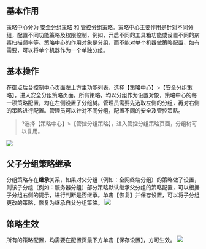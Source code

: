
## 基本作用
策略中心分为 [安全分组策略](https://cloud.tencent.com/document/product/1009/40169) 和 [管控分组策略](https://cloud.tencent.com/document/product/1009/40173)。策略中心主要作用是针对不同分组，配置不同功能策略及权限控制，例如，开启不同的工具箱功能或设置不同的病毒扫描频率等。策略中心的作用对象是分组，而不能对单个机器做策略配置，如有需要，可以将单个机器作为一个单独分组。

## 基本操作
在御点后台控制中心页面左上方主功能列表，选择【策略中心】>【安全分组策略】，进入安全分组策略页面。所有策略，均以分组作为设置对象，策略中心的每一项策略配置，均在左侧设置了分组树。管理员需要先选取左侧的分组，再对右侧的策略进行配置。管理员可以针对不同分组，配置不同的安全及管控策略。
>?选择【策略中心】>【管控分组策略】，进入管控分组策略页面，分组树可以复用。
>
<img src="https://main.qcloudimg.com/raw/0c62e91d0ed53c9aaea0e131d4bfb622.png"  />

## 父子分组策略继承
分组策略存在**继承**关系，如果对父分组（例如：全网终端分组）的策略做了设置，则该子分组（例如：服务器分组）部分策略默认继承父分组的策略配置，可以根据子分组右侧的提示，进行判断是否继承。单击【恢复】并保存设置，可以将子分组更改的策略，恢复为继承自父分组策略。
![](https://main.qcloudimg.com/raw/643d742d7389355c5a4813ea8e4a6ccb.png)
## 策略生效
所有的策略配置，均需要在配置页最下方单击【保存设置】，方可生效。
![](https://main.qcloudimg.com/raw/3f0477a3d2af0faefb08708130ff7554.png)
